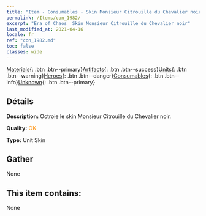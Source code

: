 ```yaml
---
title: "Item - Consumables - Skin Monsieur Citrouille du Chevalier noir"
permalink: /Items/con_1982/
excerpt: "Era of Chaos  Skin Monsieur Citrouille du Chevalier noir"
last_modified_at: 2021-04-16
locale: fr
ref: "con_1982.md"
toc: false
classes: wide
---
```

 [Materials](/fr/Items/){: .btn .btn--primary}[Artifacts](/fr/Items/Artifacts/){: .btn .btn--success}[Units](/fr/Items/Units/){: .btn .btn--warning}[Heroes](/fr/Items/Heroes/){: .btn .btn--danger}[Consumables](/fr/Items/Consumables/){: .btn .btn--info}[Unknown](/fr/Items/Unknown/){: .btn .btn--primary}

## Détails
 **Description:** Octroie le skin Monsieur Citrouille du Chevalier noir.

 **Quality:** <span style="color: #FF8C00">OK</span>

 **Type:** Unit Skin

## Gather

  None

## This item contains:

  None

